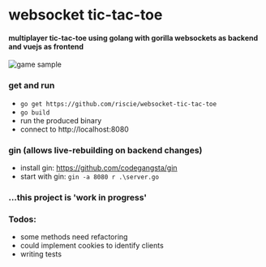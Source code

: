 # websocket tic-tac-toe
#### multiplayer tic-tac-toe using golang with gorilla websockets as backend and vuejs as frontend
![game sample](http://langhard.com/github/tic-tac-toe2.gif "game sample")

### get and run
* `go get https://github.com/riscie/websocket-tic-tac-toe`
* `go build`
* run the produced binary
* connect to http://localhost:8080

### gin (allows live-rebuilding on backend changes)
* install gin: https://github.com/codegangsta/gin
* start with gin:  `gin -a 8080 r .\server.go`


### ...this project is 'work in progress'
### Todos:
* some methods need refactoring
* could implement cookies to identify clients
* writing tests
